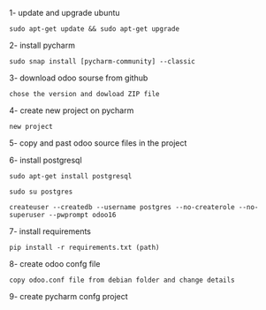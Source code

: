 1- update and upgrade ubuntu

    sudo apt-get update && sudo apt-get upgrade

2- install pycharm

    sudo snap install [pycharm-community] --classic

3- download odoo sourse from github

    chose the version and dowload ZIP file 

4- create new project on pycharm

    new project

5- copy and past odoo source files in the project

6- install postgresql

    sudo apt-get install postgresql

    sudo su postgres

    createuser --createdb --username postgres --no-createrole --no-superuser --pwprompt odoo16

7- install requirements

    pip install -r requirements.txt (path)

8- create odoo confg file

    copy odoo.conf file from debian folder and change details

9- create pycharm confg project

